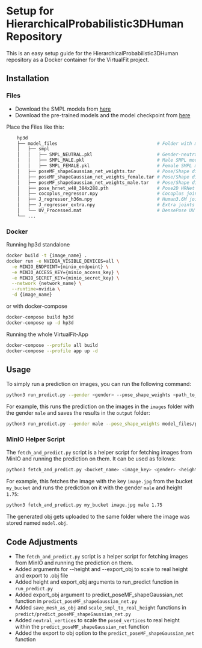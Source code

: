 # Setup for HierarchicalProbabilistic3DHuman Repository

This is an easy setup guide for the HierarchicalProbabilistic3DHuman repository as a Docker container for the VirtualFit project.

## Installation

### Files

- Download the SMPL models from [here](https://www.dropbox.com/scl/fi/p1xuul5b3vtsx5fpgn20n/smpl.zip?rlkey=9z677uohvn5uqel0h569jtqm7&st=jlxsfv3m&dl=0)
- Download the pre-trained models and the model checkpoint from [here](https://drive.google.com/drive/folders/1WHdbAaPM8-FpnwMuCdVEchskgKab3gel?usp=sharing)

Place the Files like this:

```bash
    hp3d
    ├── model_files                                     # Folder with model files
    │   ├── smpl
    │   │   ├── SMPL_NEUTRAL.pkl                        # Gender-neutral SMPL model
    │   │   ├── SMPL_MALE.pkl                           # Male SMPL model
    │   │   ├── SMPL_FEMALE.pkl                         # Female SMPL model
    │   ├── poseMF_shapeGaussian_net_weights.tar        # Pose/Shape distribution predictor checkpoint for neutral
    │   ├── poseMF_shapeGaussian_net_weights_female.tar # Pose/Shape distribution predictor checkpoint for female
    │   ├── poseMF_shapeGaussian_net_weights_male.tar   # Pose/Shape distribution predictor checkpoint for male
    │   ├── pose_hrnet_w48_384x288.pth                  # Pose2D HRNet checkpoint
    │   ├── cocoplus_regressor.npy                      # Cocoplus joints regressor
    │   ├── J_regressor_h36m.npy                        # Human3.6M joints regressor
    │   ├── J_regressor_extra.npy                       # Extra joints regressor
    │   └── UV_Processed.mat                            # DensePose UV coordinates for SMPL mesh
    └── ...
```

### Docker

Running hp3d standalone

```bash
docker build -t {image_name} .
docker run -e NVIDIA_VISIBLE_DEVICES=all \
  -e MINIO_ENDPOINT={minio_endpoint} \
  -e MINIO_ACCESS_KEY={minio_access_key} \
  -e MINIO_SECRET_KEY={minio_secret_key} \
  --network {network_name} \
  --runtime=nvidia \
  -d {image_name}
```

or with docker-compose

```bash
docker-compose build hp3d
docker-compose up -d hp3d
```

Running the whole VirtualFit-App

```bash
docker-compose --profile all build
docker-compose --profile app up -d
```

## Usage

To simply run a prediction on images, you can run the following command:

```bash
python3 run_predict.py --gender <gender> --pose_shape_weights <path_to_pose_shape_weights> --image_dir <path_to_image_dir> --save_dir <path_to_save_dir> --height <height> --export_obj
```

For example, this runs the prediction on the images in the `images` folder with the gender `male` and saves the results in the `output` folder:

```bash
python3 run_predict.py --gender male --pose_shape_weights model_files/poseMF_shapeGaussian_net_weights_male.tar --image_dir images --save_dir output --height 1.75 --export_obj
```

### MinIO Helper Script

The `fetch_and_predict.py` script is a helper script for fetching images from MinIO and running the prediction on them. It can be used as follows:

```bash
python3 fetch_and_predict.py <bucket_name> <image_key> <gender> <height>
```

For example, this fetches the image with the key `image.jpg` from the bucket `my_bucket` and runs the prediction on it with the gender `male` and height `1.75`:

```bash
python3 fetch_and_predict.py my_bucket image.jpg male 1.75
```

The generated obj gets uploaded to the same folder where the image was stored named `model.obj`.

## Code Adjustments

- The `fetch_and_predict.py` script is a helper script for fetching images from MinIO and running the prediction on them.
- Added arguments for --height and --export_obj to scale to real height and export to .obj file
- Added height and export_obj arguments to run_predict function in `run_predict.py`
- Added export_obj argument to predict_poseMF_shapeGaussian_net function in `predict_poseMF_shapeGaussian_net.py`
- Added `save_mesh_as_obj` and `scale_smpl_to_real_height` functions in `predict/predict_poseMF_shapeGaussian_net.py`
- Added `neutral_vertices` to scale the `posed_vertices` to real height within the `predict_poseMF_shapeGaussian_net` function
- Added the export to obj option to the `predict_poseMF_shapeGaussian_net` function
